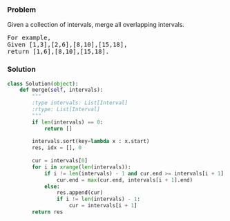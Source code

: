 ### Problem
Given a collection of intervals, merge all overlapping intervals.

<pre>
For example,
Given [1,3],[2,6],[8,10],[15,18],
return [1,6],[8,10],[15,18].
</pre>

### Solution

```python
class Solution(object):
    def merge(self, intervals):
        """
        :type intervals: List[Interval]
        :rtype: List[Interval]
        """
        if len(intervals) == 0:
            return []
        
        intervals.sort(key=lambda x : x.start)
        res, idx = [], 0
        
        cur = intervals[0]
        for i in xrange(len(intervals)):
            if i != len(intervals) - 1 and cur.end >= intervals[i + 1].start:
                cur.end = max(cur.end, intervals[i + 1].end)
            else:
                res.append(cur)
                if i != len(intervals) - 1:
                    cur = intervals[i + 1]
        return res
```